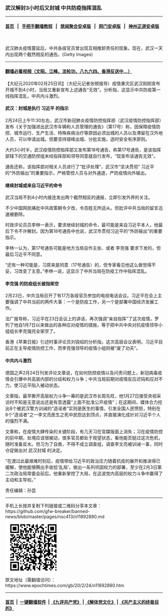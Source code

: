 ### 武汉解封3小时后又封城 中共防疫指挥混乱
------------------------

#### [首页](https://github.com/gfw-breaker/banned-news/blob/master/README.md) &nbsp;&nbsp;|&nbsp;&nbsp; [手把手翻墙教程](https://github.com/gfw-breaker/guides/wiki) &nbsp;&nbsp;|&nbsp;&nbsp; [禁闻聚合安卓版](https://github.com/gfw-breaker/bn-android) &nbsp;&nbsp;|&nbsp;&nbsp; [网门安卓版](https://github.com/oGate2/oGate) &nbsp;&nbsp;|&nbsp;&nbsp; [神州正道安卓版](https://github.com/SzzdOgate/update) 



<div><img alt="" class="aligncenter wp-post-image" src="https://i.epochtimes.com/assets/uploads/2015/09/1509082158042039.jpg"/>
<div class="red16 caption">
 <p>
  武汉肺炎疫情蔓延后，中共各级官员曾出现互相推卸责任的现象。现在，武汉一天内出现两个截然相反的通告。(Getty Images)
 </p>
</div>
</div><hr/>

#### [翻墙必看视频（文昭、江峰、法轮功、八九六四、香港反送中...）](https://github.com/gfw-breaker/banned-news/blob/master/pages/link3.md)

<div><p>
 【大纪元2020年02月25日讯】（大纪元记者张顿报导）疫情重灾区武汉刚刚宣布开城不到4小时，当局又重新宣布上述通告“无效”。分析指，这显示中共防疫第一线指挥混乱，中共内斗激烈。
</p>
<h4>
 <strong>
  武汉：封城是执行
  <ok href="https://www.epochtimes.com/gb/tag/%E4%B9%A0%E8%BF%91%E5%B9%B3.html">
   习近平
  </ok>
  的指示
 </strong>
</h4>
<p>
 2月24日上午11:30左右，武汉市新冠肺炎疫情防控指挥部（武汉疫情防控指挥部）发布《关于加强进出武汉市车辆和人员管理的通告》（第17号）称，因保障疫情防控、城市运行、生产生活、特殊疾病治疗等原因必须出城的人员以及滞留在汉外地人员，可以申请出城。但要坚持错峰出城、分批实施，适时安全有序原则。
</p>
<p>
 大约3小时半，武汉疫情防控指挥部又发布第18号通告，称第17号通告，是该指挥部辖下的交通防控组未经指挥部和领导同意就自行发布，“现宣布该通告无效”。
</p>
<p>
 通告还称，该指挥部对相关人员进行了“批评处理”，武汉市“坚决贯彻”
 <ok href="https://www.epochtimes.com/gb/tag/%E4%B9%A0%E8%BF%91%E5%B9%B3.html">
  习近平
 </ok>
 的“外防输出”的重要指示，严格管控人员与对外通道，严防疫情向外输出。
</p>
<h4>
 <strong>
  继续封城或来自习近平的命令
 </strong>
</h4>
<p>
 武汉当局不到4小时内接连发出两个截然相反的通报，立即引发外界的关注。
</p>
<p>
 不少中国网民痛批中共政策朝令夕改，令百姓无所适从。但批评中共当局的留言迅速被删除。
</p>
<p>
 时政评论员员李林一表示，要求继续封城的命令，最可能是来自习近平本人，他最后下令不许解封。因为第18号通告中也说，武汉市贯彻习近平的“外防输出”的重要指示。
</p>
<p>
 李林一认为，第17号通告可能是地方当局自作主张、或者
 <ok href="https://www.epochtimes.com/gb/tag/%E6%9D%8E%E5%85%8B%E5%BC%BA.html">
  李克强
 </ok>
 要求下发的，但最后习近平不同意。
</p>
<p>
 “还有一种可能是，习原来是同意（17号通告）的，但专家看见他这么做觉得不妥，习改变了主意。”李林一说，这显示了中共当局在防疫工作中指挥混乱。
</p>
<h4>
 <strong>
  <ok href="https://www.epochtimes.com/gb/tag/%E6%9D%8E%E5%85%8B%E5%BC%BA.html">
   李克强
  </ok>
  的防疫组长被指架空
 </strong>
</h4>
<p>
 2月23日，中共当局召开了有17万各级官员参加的电视电话会议。习近平在会上主要强调了中共当前的两件大事：一个是防疫工作，另一个是部署中国经济发展工作。
</p>
<p>
 法广报导称，习近平在23日会议上的讲话，再次强调“亲自指挥”了这次疫情，罗列了他自1月7日以来做出的各种应对疫情的措施，等于把中共中央对抗疫情领导小组组长李克强完全架空了。
</p>
<p>
 香港《苹果日报》引述时事评论员刘锐绍的分析指，这次高层会议表明，习近平目前正在主导疫情防控工作，而李克强领导的疫情小组则被“废了功夫”。
</p>
<h4>
 <strong>
  中共内斗激烈
 </strong>
</h4>
<p>
 德国之声2月24日刊发评论文章说，在如何防控疫情以及问责问题上，新冠病毒疫情会引爆中共高层内部的分歧和权力斗争；中共当局前期对疫情反应迟钝和应对不力，使习近平陷入被动状态。
</p>
<p>
 文章指，最早撕开高层权力斗争一幕的是武汉市长周先旺，他1月27日接受央视采访时不知是无意说出还是有意透露“上面不批准公开疫情”；在这期间，媒体合力挖出8个被武汉警方训诫的“造谣者”实则是医生的事情，引发全国人民愤怒，特别在8个“造谣者”之一李文亮医生之死中民怨达到顶点，并直接演化成针对习近平个人的强烈不满。
</p>
<p>
 文章称，在疫情大肆传染的关键阶段，有几天习在官媒版面上消失；习在疫情防控的前中期，处境应该很被动，很多官员都处于观望状态，看他能否挺过这次危机，随时准备反水。但习为了自救，不得不成立调查组，调查李文亮被训诫一事，同时仓促做出对
 <ok href="https://www.epochtimes.com/gb/tag/%E6%AD%A6%E6%B1%89%E5%B0%81%E5%9F%8E.html">
  武汉封城
 </ok>
 的决定。
</p>
<p>
 “在渡过此最艰难时刻后，疫情带给习近平的政治压力随着抗疫的展开和推进得已缓解，使他能够腾出手收拾‘乱局’，做出一系列巩固权力的部署，至少在2月3日第二次政治局常委会前后，他重新掌控了大局，在这波党内高层的权力斗争中赢得了主动和主导权。”
</p>
<p>
 责任编辑：孙芸
</p>
</div>
<hr/>
手机上长按并复制下列链接或二维码分享本文章：<br/>
https://github.com/gfw-breaker/banned-news/blob/master/pages/nsc413/n11892880.md <br/>
<a href='https://github.com/gfw-breaker/banned-news/blob/master/pages/nsc413/n11892880.md'><img src='https://github.com/gfw-breaker/banned-news/blob/master/pages/nsc413/n11892880.md.png'/></a> <br/>
原文地址（需翻墙访问）：https://www.epochtimes.com/gb/20/2/24/n11892880.htm


------------------------
#### [首页](https://github.com/gfw-breaker/banned-news/blob/master/README.md) &nbsp;|&nbsp; [一键翻墙软件](https://github.com/gfw-breaker/nogfw/blob/master/README.md) &nbsp;| [《九评共产党》](https://github.com/gfw-breaker/9ping.md/blob/master/README.md#九评之一评共产党是什么) | [《解体党文化》](https://github.com/gfw-breaker/jtdwh.md/blob/master/README.md) | [《共产主义的终极目的》](https://github.com/gfw-breaker/gczydzjmd.md/blob/master/README.md)


<img src='http://gfw-breaker.win/banned-news/pages/nsc413/n11892880.md' width='0px' height='0px'/>